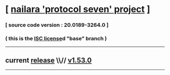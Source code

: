 
# [ [nailara 'protocol seven' project](http://src.nailara.net/) ]

### [ source code version : 20.0189-3264.0 ]

### ( this is the [ISC license](license)d "base" branch )
---
## current [release](https://github.com/anotherlink/nailara/releases) \\\\// [v1.53.0](https://github.com/anotherlink/nailara/releases/tag/v1.53.0)
---
